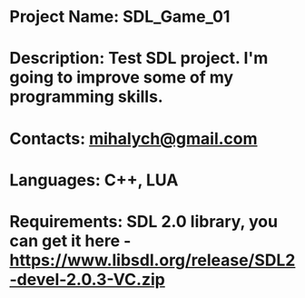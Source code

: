 # Project Name: SDL_Game_01

# Description: Test SDL project. I'm going to improve some of my programming skills.
# Contacts: mihalych@gmail.com
# Languages: C++, LUA
# Requirements: SDL 2.0 library, you can get it here - https://www.libsdl.org/release/SDL2-devel-2.0.3-VC.zip 